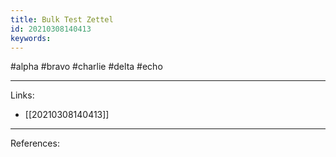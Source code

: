 ```yaml
---
title: Bulk Test Zettel
id: 20210308140413
keywords:
---
```

#alpha #bravo #charlie #delta #echo

---
Links:

- [[20210308140413]]

---
References:
